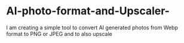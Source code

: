 # AI-photo-format-and-Upscaler-

 I am creating a simple tool to convert AI generated photos from Webp format to PNG or JPEG and to also upscale
